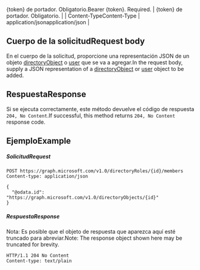 <span data-ttu-id="52bbb-p101">{token} de portador. Obligatorio.</span><span class="sxs-lookup"><span data-stu-id="52bbb-p101">Bearer {token}. Required.</span></span>  | {token} de portador. Obligatorio. |
| <span data-ttu-id="52bbb-114">Content-Type</span><span class="sxs-lookup"><span data-stu-id="52bbb-114">Content-Type</span></span>  | <span data-ttu-id="52bbb-115">application/json</span><span class="sxs-lookup"><span data-stu-id="52bbb-115">application/json</span></span>  |

## <a name="request-body"></a><span data-ttu-id="52bbb-116">Cuerpo de la solicitud</span><span class="sxs-lookup"><span data-stu-id="52bbb-116">Request body</span></span>
<span data-ttu-id="52bbb-117">En el cuerpo de la solicitud, proporcione una representación JSON de un objeto [directoryObject](../resources/directoryobject.md) o [user](../resources/user.md) que se va a agregar.</span><span class="sxs-lookup"><span data-stu-id="52bbb-117">In the request body, supply a JSON representation of a [directoryObject](../resources/directoryobject.md) or [user](../resources/user.md) object to be added.</span></span>

## <a name="response"></a><span data-ttu-id="52bbb-118">Respuesta</span><span class="sxs-lookup"><span data-stu-id="52bbb-118">Response</span></span>

<span data-ttu-id="52bbb-119">Si se ejecuta correctamente, este método devuelve el código de respuesta `204, No Content`.</span><span class="sxs-lookup"><span data-stu-id="52bbb-119">If successful, this method returns `204, No Content` response code.</span></span>

## <a name="example"></a><span data-ttu-id="52bbb-120">Ejemplo</span><span class="sxs-lookup"><span data-stu-id="52bbb-120">Example</span></span>
##### <a name="request"></a><span data-ttu-id="52bbb-121">Solicitud</span><span class="sxs-lookup"><span data-stu-id="52bbb-121">Request</span></span>

<!-- {
  "blockType": "request",
  "name": "create_directoryobject_from_directoryrole"
}-->
```http
POST https://graph.microsoft.com/v1.0/directoryRoles/{id}/members
Content-type: application/json

{
  "@odata.id": "https://graph.microsoft.com/v1.0/directoryObjects/{id}"
}
```

##### <a name="response"></a><span data-ttu-id="52bbb-122">Respuesta</span><span class="sxs-lookup"><span data-stu-id="52bbb-122">Response</span></span>
<span data-ttu-id="52bbb-123">Nota: Es posible que el objeto de respuesta que aparezca aquí esté truncado para abreviar.</span><span class="sxs-lookup"><span data-stu-id="52bbb-123">Note: The response object shown here may be truncated for brevity.</span></span> 
<!-- {
  "blockType": "response",
  "truncated": true,
  "@odata.type": "microsoft.graph.directoryObject"
} -->
```http
HTTP/1.1 204 No Content
Content-type: text/plain

```

<!-- uuid: 8fcb5dbc-d5aa-4681-8e31-b001d5168d79
2015-10-25 14:57:30 UTC -->
<!-- {
  "type": "#page.annotation",
  "description": "Create member",
  "keywords": "",
  "section": "documentation",
  "tocPath": ""
}-->